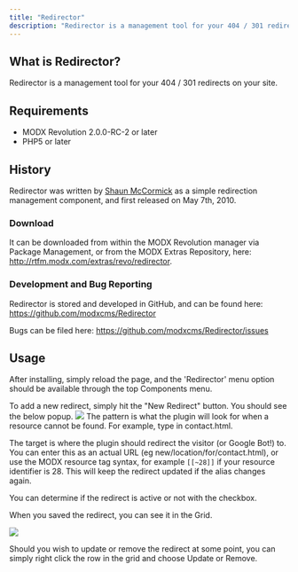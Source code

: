 ```yaml
---
title: "Redirector"
description: "Redirector is a management tool for your 404 / 301 redirects on your site."
---
```


## What is Redirector?

Redirector is a management tool for your 404 / 301 redirects on your site.

## Requirements

- MODX Revolution 2.0.0-RC-2 or later
- PHP5 or later

## History

Redirector was written by [Shaun McCormick](https://github.com/splittingred) as a simple redirection management component, and first released on May 7th, 2010.

### Download

It can be downloaded from within the MODX Revolution manager via Package Management, or from the MODX Extras Repository, here: <http://rtfm.modx.com/extras/revo/redirector>.

### Development and Bug Reporting

Redirector is stored and developed in GitHub, and can be found here: <https://github.com/modxcms/Redirector>

Bugs can be filed here: <https://github.com/modxcms/Redirector/issues>

## Usage

After installing, simply reload the page, and the 'Redirector' menu option should be available through the top Components menu.

To add a new redirect, simply hit the "New Redirect" button. You should see the below popup. ![](redir-new.png)
The pattern is what the plugin will look for when a resource cannot be found. For example, type in contact.html.

The target is where the plugin should redirect the visitor (or Google Bot!) to. You can enter this as an actual URL (eg new/location/for/contact.html), or use the MODX resource tag syntax, for example `[[~28]]` if your resource identifier is 28. This will keep the redirect updated if the alias changes again.

You can determine if the redirect is active or not with the checkbox.

When you saved the redirect, you can see it in the Grid.

![](redir-overview.png)

Should you wish to update or remove the redirect at some point, you can simply right click the row in the grid and choose Update or Remove.
